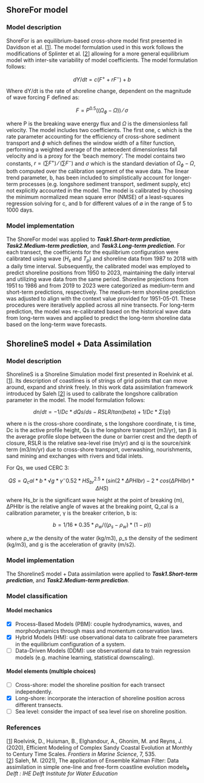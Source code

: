 ## ShoreFor model
### Model description
ShoreFor is an equilibrium-based cross-shore model first presented in Davidson et al. [[1](https://doi.org/10.1016/j.coastaleng.2012.11.002)]. 
The model formulation used in this work follows the modifications of Splinter et al. [[2](https://doi.org/10.1002/2014JF003106)] allowing for a more general equilibrium model with inter-site variability of model coefficients. 
The model formulation follows:

$$ dY/dt=c(F^++r F^- )+b $$

Where dY/dt is the rate of shoreline change, dependent on the magnitude of wave forcing F defined as:

$$ F=P^{0.5}((\Omega_\phi-\Omega))⁄\sigma $$

where P is the breaking wave energy flux and $\Omega$ is the dimensionless fall velocity. 
The model includes two coefficients. The first one, c which is the rate parameter accounting for the efficiency of cross-shore sediment transport and $\phi$ which defines the window width of a filter function, 
performing a weighted average of the antecedent dimensionless fall velocity and is a proxy for the ‘beach memory’. 
The model contains two constants, $r=(\sum{F^+})⁄(\sum{F^-})$ and $\sigma$ which is the standard deviation of $\Omega_\phi-\Omega$, both computed over the calibration segment of the wave data. 
The linear trend parameter, b, has been included to simplistically account for longer-term processes (e.g. longshore sediment transport, sediment supply, etc) not explicitly accounted in the model. 
The model is calibrated by choosing the minimum normalized mean square error (NMSE) of a least-squares regression solving for c, and b for different values of ∅ in the range of 5 to 1000 days.
### Model implementation
The ShoreFor model was applied to ***Task1.Short-term prediction***, ***Task2.Medium-term prediction***, and ***Task3.Long-term prediction***. For each transect, the coefficients for the equilibrium configuration were calibrated using wave ($H_s$ and $T_p$) and shoreline data from 1987 to 2018 with a daily time interval. Subsequently, the calibrated model was employed to predict shoreline positions from 1950 to 2023, maintaining the daily interval and utilizing wave data from the same period. Shoreline projections from 1951 to 1986 and from 2019 to 2023 were categorized as medium-term and short-term predictions, respectively. The medium-term shoreline prediction was adjusted to align with the context value provided for 1951-05-01. These procedures were iteratively applied across all nine transects. For long-term prediction, the model was re-calibrated based on the historical wave data from long-term waves and applied to predict the long-term shoreline data based on the long-term wave forecasts.


## ShorelineS model + Data Assimilation 
### Model description
ShorelineS is a Shoreline Simulation model first presented in Roelvink et al. [[1](https://doi.org/10.3389/fmars.2020.00535)]. Its description of coastlines is of strings of grid points that can move around, expand and shrink freely. In this work data assimilation framework introduced by Saleh [[2](https://doi.org/10.25831/fm0p-bb25)] is used to calibrate the longshore calibration parameter in the model.
The model formulation follows:

$$ dn/dt = -1/Dc * dQs/ds - RSLR/tan(beta) + 1/Dc * Σ(qi) $$

where n is the cross-shore coordinate, s the longshore coordinate, t is time, Dc is the active profile height, Qs is the longshore transport (m3/yr), tan β is the average profile slope between the dune or barrier crest and the depth of closure, RSLR is the relative sea-level rise (m/yr) and qi is the source/sink term (m3/m/yr) due to cross-shore transport, overwashing, nourishments, sand mining and exchanges with rivers and tidal inlets.

For Qs, we used CERC 3:

$$ QS = Q_cal * b * √g * γ^-0.52 * HS_{br}^{2.5} * (sin(2 * ΔPHIbr) - 2 * cos(ΔPHIbr) * ΔHS)  $$

where Hs_br is the significant wave height at the point of breaking (m), ΔPHIbr is the relative angle of waves at the breaking point, Q_cal is a calibration parameter, γ is the breaker criterion, b is:

$$ b = 1/16 * 0.35 * ρ_w / ((ρ_s - ρ_w) * (1 - p)) $$
  
where ρ_w the density of the water (kg/m3), ρ_s the density of the sediment (kg/m3), and g is the acceleration of gravity (m/s2).
   
### Model implementation
The ShorelineS model + Data assimilation were applied to ***Task1.Short-term prediction***, and ***Task2.Medium-term prediction***. 

### Model classification
#### Model mechanics
- [x] Process-Based Models (PBM): couple hydrodynamics, waves, and morphodynamics through mass and momentum conservation laws.
- [x] Hybrid Models (HM): use observational data to calibrate free parameters in the equilibrium configuration of a system.
- [ ] Data-Driven Models (DDM): use observational data to train regression models (e.g. machine learning, statistical downscaling).
#### Model elements (multiple choices)
- [ ] Cross-shore: model the shoreline position for each transect independently.
- [x] Long-shore: incorporate the interaction of shoreline position across different transects.
- [ ] Sea level: consider the impact of sea level rise on shoreline position.

### References
[[1](https://doi.org/10.3389/fmars.2020.00535)]
Roelvink, D., Huisman, B., Elghandour, A., Ghonim, M. and Reyns, J. (2020), Efficient Modeling of Complex Sandy Coastal Evolution at Monthly to Century Time Scales. *Frontiers in Marine Science*, 7, 535.\
[[2](https://doi.org/10.25831/fm0p-bb25)]
Saleh, M. (2021), The application of Ensemble Kalman Filter: Data assimilation in simple one-line and free-form coastline evolution modelsو *Delft : IHE Delft Institute for Water Education*
